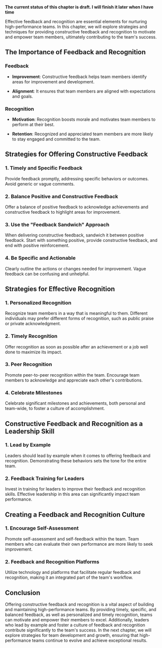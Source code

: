 **The current status of this chapter is draft. I will finish it later when I have time**

Effective feedback and recognition are essential elements for nurturing high-performance teams. In this chapter, we will explore strategies and techniques for providing constructive feedback and recognition to motivate and empower team members, ultimately contributing to the team's success.

The Importance of Feedback and Recognition
------------------------------------------

### **Feedback**

* **Improvement**: Constructive feedback helps team members identify areas for improvement and development.

* **Alignment**: It ensures that team members are aligned with expectations and goals.

### **Recognition**

* **Motivation**: Recognition boosts morale and motivates team members to perform at their best.

* **Retention**: Recognized and appreciated team members are more likely to stay engaged and committed to the team.

Strategies for Offering Constructive Feedback
---------------------------------------------

### **1. Timely and Specific Feedback**

Provide feedback promptly, addressing specific behaviors or outcomes. Avoid generic or vague comments.

### **2. Balance Positive and Constructive Feedback**

Offer a balance of positive feedback to acknowledge achievements and constructive feedback to highlight areas for improvement.

### **3. Use the "Feedback Sandwich" Approach**

When delivering constructive feedback, sandwich it between positive feedback. Start with something positive, provide constructive feedback, and end with positive reinforcement.

### **4. Be Specific and Actionable**

Clearly outline the actions or changes needed for improvement. Vague feedback can be confusing and unhelpful.

Strategies for Effective Recognition
------------------------------------

### **1. Personalized Recognition**

Recognize team members in a way that is meaningful to them. Different individuals may prefer different forms of recognition, such as public praise or private acknowledgment.

### **2. Timely Recognition**

Offer recognition as soon as possible after an achievement or a job well done to maximize its impact.

### **3. Peer Recognition**

Promote peer-to-peer recognition within the team. Encourage team members to acknowledge and appreciate each other's contributions.

### **4. Celebrate Milestones**

Celebrate significant milestones and achievements, both personal and team-wide, to foster a culture of accomplishment.

Constructive Feedback and Recognition as a Leadership Skill
-----------------------------------------------------------

### **1. Lead by Example**

Leaders should lead by example when it comes to offering feedback and recognition. Demonstrating these behaviors sets the tone for the entire team.

### **2. Feedback Training for Leaders**

Invest in training for leaders to improve their feedback and recognition skills. Effective leadership in this area can significantly impact team performance.

Creating a Feedback and Recognition Culture
-------------------------------------------

### **1. Encourage Self-Assessment**

Promote self-assessment and self-feedback within the team. Team members who can evaluate their own performance are more likely to seek improvement.

### **2. Feedback and Recognition Platforms**

Utilize technology and platforms that facilitate regular feedback and recognition, making it an integrated part of the team's workflow.

Conclusion
----------

Offering constructive feedback and recognition is a vital aspect of building and maintaining high-performance teams. By providing timely, specific, and balanced feedback, as well as personalized and timely recognition, teams can motivate and empower their members to excel. Additionally, leaders who lead by example and foster a culture of feedback and recognition contribute significantly to the team's success. In the next chapter, we will explore strategies for team development and growth, ensuring that high-performance teams continue to evolve and achieve exceptional results.
